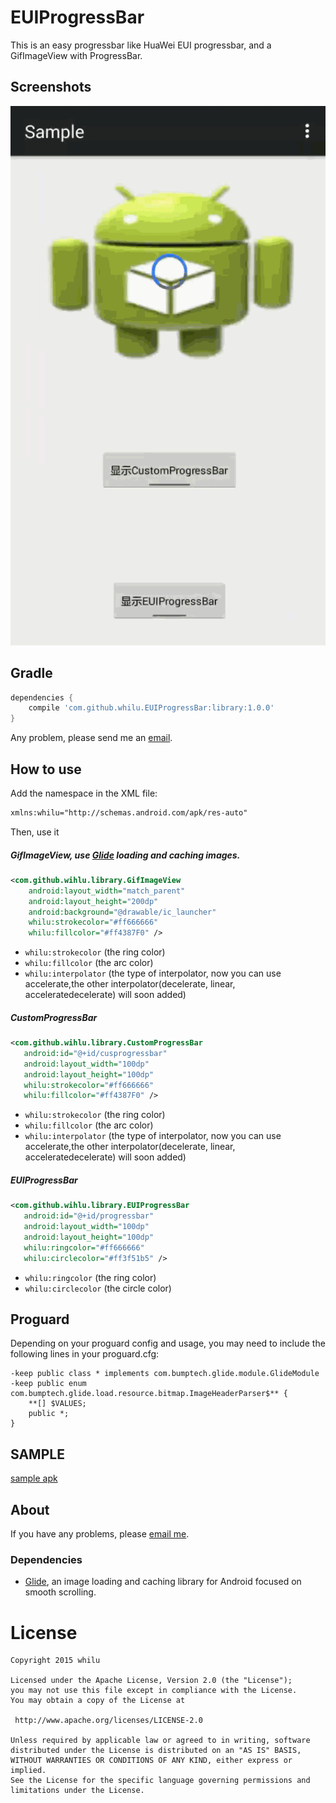# EUIProgressBar

This is an easy progressbar like HuaWei EUI progressbar, and a GifImageView with ProgressBar.

## Screenshots

<img src="/screenshots/screenshot.gif" alt="screenshot_0" title="screenshot_0" />

## Gradle

```groovy
dependencies {
    compile 'com.github.whilu.EUIProgressBar:library:1.0.0'
}
```

Any problem, please send me an [email](mailto:lujunat1993@gmail.com).

## How to use

Add the namespace in the XML file:

```xml
xmlns:whilu="http://schemas.android.com/apk/res-auto"

```

Then, use it

##### GifImageView, use [Glide](https://github.com/bumptech/glide) loading and caching images.

```xml
<com.github.wihlu.library.GifImageView
    android:layout_width="match_parent"
    android:layout_height="200dp"
    android:background="@drawable/ic_launcher"
    whilu:strokecolor="#ff666666"
    whilu:fillcolor="#ff4387F0" />

```

* `whilu:strokecolor` (the ring color)
* `whilu:fillcolor` (the arc color)
* `whilu:interpolator` (the type of interpolator, now you can use accelerate,the other interpolator(decelerate, linear, acceleratedecelerate) will soon added)

#####  CustomProgressBar

```xml
<com.github.wihlu.library.CustomProgressBar
   android:id="@+id/cusprogressbar"
   android:layout_width="100dp"
   android:layout_height="100dp"
   whilu:strokecolor="#ff666666"
   whilu:fillcolor="#ff4387F0" />

```

* `whilu:strokecolor` (the ring color)
* `whilu:fillcolor` (the arc color)
* `whilu:interpolator` (the type of interpolator, now you can use accelerate,the other interpolator(decelerate, linear, acceleratedecelerate) will soon added)

##### EUIProgressBar

```xml
<com.github.wihlu.library.EUIProgressBar
   android:id="@+id/progressbar"
   android:layout_width="100dp"
   android:layout_height="100dp"
   whilu:ringcolor="#ff666666"
   whilu:circlecolor="#ff3f51b5" />

```

* `whilu:ringcolor` (the ring color)
* `whilu:circlecolor` (the circle color)

## Proguard

Depending on your proguard config and usage, you may need to include the following lines in your proguard.cfg:
```
-keep public class * implements com.bumptech.glide.module.GlideModule
-keep public enum com.bumptech.glide.load.resource.bitmap.ImageHeaderParser$** {
    **[] $VALUES;
    public *;
}
```

## SAMPLE

[sample apk](/sample/sample-release.apk)

## About

If you have any problems, please [email me](mailto:lujunat1993@gmail.com).

### Dependencies

* [Glide](https://github.com/bumptech/glide), an image loading and caching library for Android focused on smooth scrolling.


License
============

    Copyright 2015 whilu

	Licensed under the Apache License, Version 2.0 (the "License");
	you may not use this file except in compliance with the License.
	You may obtain a copy of the License at

     http://www.apache.org/licenses/LICENSE-2.0

	Unless required by applicable law or agreed to in writing, software
	distributed under the License is distributed on an "AS IS" BASIS,
	WITHOUT WARRANTIES OR CONDITIONS OF ANY KIND, either express or implied.
	See the License for the specific language governing permissions and
	limitations under the License.
